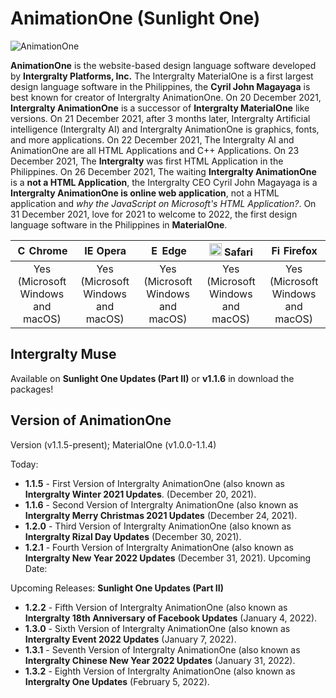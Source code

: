 # AnimationOne (Sunlight One)
![AnimationOne](https://github.com/Magayaga/AnimationOne/blob/Sunlight_One/AnimationOne-background.png)

**AnimationOne** is the website-based design language software developed by **Intergralty Platforms, Inc.** The Intergralty MaterialOne is a first largest design language software in the Philippines, the **Cyril John Magayaga** is best known for creator of Intergralty AnimationOne. On 20 December 2021, **Intergralty AnimationOne** is a successor of **Intergralty MaterialOne** like versions. On 21 December 2021, after 3 months later, Intergralty Artificial intelligence (Intergralty AI) and Intergralty AnimationOne is graphics, fonts, and more applications. On 22 December 2021, The Intergralty AI and AnimationOne are all HTML Applications and C++ Applications. On 23 December 2021, The **Intergralty** was first HTML Application in the Philippines. On 26 December 2021, The waiting **Intergralty AnimationOne** is a **not a HTML Application**, the Intergralty CEO Cyril John Magayaga is a **Intergralty AnimationOne is online web application**, not a HTML application and *why the JavaScript on Microsoft's HTML Application?*. On 31 December 2021, love for 2021 to welcome to 2022, the first design language software in the Philippines in **MaterialOne**.

| <img src="https://upload.wikimedia.org/wikipedia/commons/a/a5/Google_Chrome_icon_%28September_2014%29.svg" alt="Chrome" width="16px" height="16px" /> Chrome | <img src="https://upload.wikimedia.org/wikipedia/commons/4/49/Opera_2015_icon.svg" alt="IE" width="16px" height="16px" /> Opera | <img src="https://upload.wikimedia.org/wikipedia/commons/9/98/Microsoft_Edge_logo_%282019%29.svg" alt="Edge" width="16px" height="16px" /> Edge | <img src="https://upload.wikimedia.org/wikipedia/en/7/71/Safari_14_icon.png" alt="Safari" width="20px" height="20px" /> Safari | <img src="https://upload.wikimedia.org/wikipedia/commons/a/a0/Firefox_logo%2C_2019.svg" alt="Firefox" width="16px" height="16px" /> Firefox |
| :--------------------------------------------------------------------------------------------------------------------------------------------------------------: | :---------------------------------------------------------------------------------------------------------------------------------------------------------------------: | :----------------------------------------------------------------------------------------------------------------------------------------------------------: | :--------------------------------------------------------------------------------------------------------------------------------------------------------------: | :----------------------------------------------------------------------------------------------------------------------------------------------------------------: |
|                                                                               Yes (Microsoft Windows and macOS)                                                                                |                                                                                   Yes (Microsoft Windows and macOS)                                                                                   |                                                                             Yes (Microsoft Windows and macOS)                                                                              |                                                                               Yes (Microsoft Windows and macOS)                                                                                |                                                                                Yes (Microsoft Windows and macOS)                                                                                 | 

## Intergralty Muse
Available on **Sunlight One Updates (Part II)** or **v1.1.6** in download the packages!

## Version of AnimationOne
Version (v1.1.5-present); MaterialOne (v1.0.0-1.1.4)

Today: 
* **1.1.5** - First Version of Intergralty AnimationOne (also known as **Intergralty Winter 2021 Updates**. (December 20, 2021).
* **1.1.6** - Second Version of Intergralty AnimationOne (also known as **Intergralty Merry Christmas 2021 Updates** (December 24, 2021).
* **1.2.0** - Third Version of Intergralty AnimationOne (also known as **Intergralty Rizal Day Updates** (December 30, 2021).
* **1.2.1** - Fourth Version of Intergralty AnimationOne (also known as **Intergralty New Year 2022 Updates** (December 31, 2021).
Upcoming Date:

Upcoming Releases: **Sunlight One Updates (Part II)**
* **1.2.2** - Fifth Version of Intergralty AnimationOne (also known as **Intergralty 18th Anniversary of Facebook Updates** (January 4, 2022).
* **1.3.0** - Sixth Version of Intergralty AnimationOne (also known as **Intergralty Event 2022 Updates** (January 7, 2022).
* **1.3.1** - Seventh Version of Intergralty AnimationOne (also known as **Intergralty Chinese New Year 2022 Updates** (January 31, 2022).
* **1.3.2** - Eighth Version of Intergralty AnimationOne (also known as **Intergralty One Updates** (February 5, 2022).
